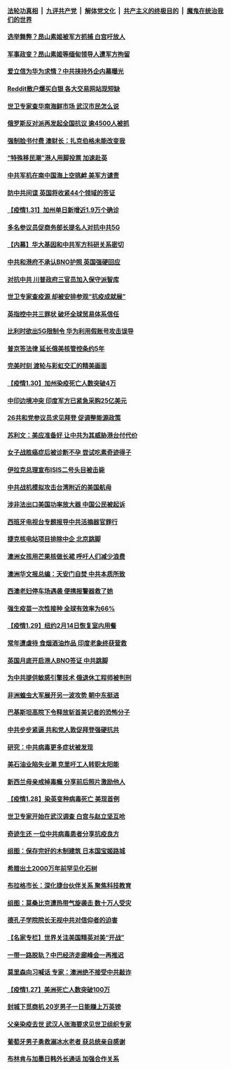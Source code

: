 ####  [法轮功真相](../../../../basic/blob/master/README.md?t=02011501) &nbsp;|&nbsp; [九评共产党](../../../../9ping.md/blob/master/README.md?t=02011501) &nbsp;|&nbsp; [解体党文化](../../../../jtdwh.md/blob/master/README.md?t=02011501)  &nbsp;|&nbsp; [共产主义的终极目的](../../../../gczydzjmd.md/blob/master/README.md?t=02011501) &nbsp;|&nbsp; [魔鬼在统治我们的世界](../../../../mgztzwmdsj.md/blob/master/README.md?t=02011501) 

#### [选举舞弊？昂山素姬被军方抓捕 白宫吁放人](../pages/nsc418/n12724680.md?t=02011501) 

#### [军事政变？昂山素姬等缅甸领导人遭军方拘留](../pages/nsc418/n12724649.md?t=02011501) 

#### [爱立信为华为求情？中共挟持外企内幕曝光](../pages/nsc418/n12719129.md?t=02011501) 

#### [Reddit散户爆买白银 各大交易网站现短缺](../pages/nsc418/n12724321.md?t=02011501) 

#### [世卫专家查华南海鲜市场 武汉市民怎么说](../pages/nsc418/n12723993.md?t=02011501) 

#### [俄罗斯反对派再发起全国抗议 逾4500人被抓](../pages/nsc418/n12724252.md?t=02011501) 

#### [强制脸书付费 澳财长：扎克伯格未能改变我](../pages/nsc418/n12724027.md?t=02011501) 

#### [“特殊移民潮”港人用脚投票 加速赴英](../pages/nsc418/n12724068.md?t=02011501) 

#### [中共军机在南中国海上空挑衅 美军方谴责](../pages/nsc418/n12724003.md?t=02011501) 

#### [防中共间谍 英国将收紧44个领域的签证](../pages/nsc418/n12723998.md?t=02011501) 

#### [【疫情1.31】加州单日新增近1.9万个确诊](../pages/nsc418/n12723682.md?t=02011501) 

#### [多名参议员促商务部长提名人对抗中共5G](../pages/nsc418/n12723267.md?t=02011501) 

#### [【内幕】华大基因和中共军方科研关系密切](../pages/nsc418/n12723292.md?t=02011501) 

#### [中共和港府不承认BNO护照 英国强硬回应](../pages/nsc418/n12723188.md?t=02011501) 

#### [对抗中共 川普政府三官员加入保守派智库](../pages/nsc418/n12722964.md?t=02011501) 

#### [世卫专家查疫源 却被安排参观“抗疫成就展”](../pages/nsc418/n12723026.md?t=02011501) 

#### [英指控中共三罪状 破坏全球贸易体系信任](../pages/nsc418/n12722848.md?t=02011501) 

#### [比利时欲出5G限制令 华为利用假账号攻击误导](../pages/nsc418/n12722863.md?t=02011501) 

#### [普京签法律 延长俄美核管控条约5年](../pages/nsc418/n12722672.md?t=02011501) 

#### [完美时刻 渡轮与彩虹交汇的精美画面](../pages/nsc418/n12722304.md?t=02011501) 

#### [【疫情1.30】加州染疫死亡人数突破4万](../pages/nsc418/n12722497.md?t=02011501) 

#### [中印边境冲突 印度军方已紧急采购25亿美元](../pages/nsc418/n12722444.md?t=02011501) 

#### [26共和党参议员求见拜登 促调整能源政策](../pages/nsc418/n12722137.md?t=02011501) 

#### [苏利文：美应准备好 让中共为其威胁港台付代价](../pages/nsc418/n12721328.md?t=02011501) 

#### [女子战胜癌症后被诊断不孕 尝试吃素奇迹得子](../pages/nsc418/n12720267.md?t=02011501) 

#### [伊拉克总理宣布ISIS二号头目被击毙](../pages/nsc418/n12721043.md?t=02011501) 

#### [中共战机模拟攻击台湾附近的美国航母](../pages/nsc418/n12721179.md?t=02011501) 

#### [涉非法出口美国功率放大器 中国公民被起诉](../pages/nsc418/n12721232.md?t=02011501) 

#### [西班牙电视台专题报导中共活摘器官罪行](../pages/nsc418/n12721116.md?t=02011501) 

#### [捷克核电站项目排除中企 北京跳脚](../pages/nsc418/n12721047.md?t=02011501) 

#### [澳洲女孩用芒果核做长裙 呼吁人们减少浪费](../pages/nsc418/n12719437.md?t=02011501) 

#### [澳洲华文报总编：天安门自焚 中共本质所致](../pages/nsc418/n12720728.md?t=02011501) 

#### [西澳老妇停车场遇袭 便携报警器救了她](../pages/nsc418/n12720824.md?t=02011501) 

#### [强生疫苗一次性接种 全球有效率为66%](../pages/nsc418/n12720931.md?t=02011501) 

#### [【疫情1.29】纽约2月14日恢复室内用餐](../pages/nsc418/n12720137.md?t=02011501) 

#### [常年遭虐待 食烟酒油炸品 印度老象终获营救](../pages/nsc418/n12719385.md?t=02011501) 

#### [英国月底开启港人BNO签证 中共跳脚](../pages/nsc418/n12720417.md?t=02011501) 

#### [为中共提供敏感引擎技术 俄退休工程师被判刑](../pages/nsc418/n12719555.md?t=02011501) 

#### [非洲蝗虫大军展开另一波攻势 朝中东挺进](../pages/nsc418/n12719670.md?t=02011501) 

#### [巴基斯坦高院下令释放斩首美记者的恐怖分子](../pages/nsc418/n12718903.md?t=02011501) 

#### [中共步步紧逼 共和党人敦促拜登强硬抗共](../pages/nsc418/n12718635.md?t=02011501) 

#### [研究：中共病毒更多症状被发现](../pages/nsc418/n12718762.md?t=02011501) 

#### [美石油业陷失业潮 克里吁工人转职太阳能](../pages/nsc418/n12718571.md?t=02011501) 

#### [新西兰母亲戒掉毒瘾 分享前后照片激励他人](../pages/nsc418/n12718133.md?t=02011501) 

#### [【疫情1.28】染英变种病毒死亡 美现首例](../pages/nsc418/n12717595.md?t=02011501) 

#### [世卫专家开始在武汉调查 白宫与赵立坚互呛](../pages/nsc418/n12718496.md?t=02011501) 

#### [奇迹生还 一位中共病毒患者分享抗疫良方](../pages/nsc418/n12716783.md?t=02011501) 

#### [组图：保存完好的木制建筑 日本国宝姬路城](../pages/nsc418/n12717302.md?t=02011501) 

#### [希腊出土2000万年前罕见化石树](../pages/nsc418/n12716758.md?t=02011501) 

#### [布拉格市长：深化捷台伙伴关系 聚焦科技教育](../pages/nsc418/n12717611.md?t=02011501) 

#### [组图：莫桑比克遭热带气旋袭击 数十万人受灾](../pages/nsc418/n12717669.md?t=02011501) 

#### [德孔子学院院长无视中共对信仰者的迫害](../pages/nsc418/n12659443.md?t=02011501) 

#### [【名家专栏】世界关注美国精英对美“开战”](../pages/nsc418/n12715623.md?t=02011501) 

#### [一带一路脱轨？中巴经济走廊峰会一再推迟](../pages/nsc418/n12708020.md?t=02011501) 

#### [莫里森向习喊话 专家：澳洲绝不接受中共敲诈](../pages/nsc418/n12716382.md?t=02011501) 

#### [【疫情1.27】美洲死亡人数突破100万](../pages/nsc418/n12715110.md?t=02011501) 

#### [封城下觅商机 20岁男子一日能赚上万英镑](../pages/nsc418/n12714466.md?t=02011501) 

#### [父亲染疫去世 武汉人张海要求见世卫组织专家](../pages/nsc418/n12715975.md?t=02011501) 

#### [葡萄牙男子勇救溺冰水老者 获总统亲自感谢](../pages/nsc418/n12715086.md?t=02011501) 

#### [布林肯与加墨日韩外长通话 加强合作关系](../pages/nsc418/n12715693.md?t=02011501) 

